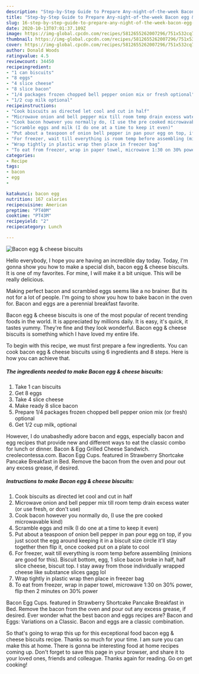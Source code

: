 ```yaml
---
description: "Step-by-Step Guide to Prepare Any-night-of-the-week Bacon egg &amp;amp; cheese biscuits"
title: "Step-by-Step Guide to Prepare Any-night-of-the-week Bacon egg &amp;amp; cheese biscuits"
slug: 16-step-by-step-guide-to-prepare-any-night-of-the-week-bacon-egg-and-amp-cheese-biscuits
date: 2020-10-13T07:01:37.109Z
image: https://img-global.cpcdn.com/recipes/5812655262007296/751x532cq70/bacon-egg-cheese-biscuits-recipe-main-photo.jpg
thumbnail: https://img-global.cpcdn.com/recipes/5812655262007296/751x532cq70/bacon-egg-cheese-biscuits-recipe-main-photo.jpg
cover: https://img-global.cpcdn.com/recipes/5812655262007296/751x532cq70/bacon-egg-cheese-biscuits-recipe-main-photo.jpg
author: Donald Woods
ratingvalue: 4.5
reviewcount: 34450
recipeingredient:
- "1 can biscuits"
- "8 eggs"
- "4 slice cheese"
- "8 slice bacon"
- "1/4 packages frozen chopped bell pepper onion mix or fresh optional"
- "1/2 cup milk optional"
recipeinstructions:
- "Cook biscuits as directed let cool and cut in half"
- "Microwave onion and bell pepper mix till room temp drain excess water (or use fresh, or don&#39;t use)"
- "Cook bacon however you normally do, (I use the pre cooked microwavable kind)"
- "Scramble eggs and milk (I do one at a time to keep it even)"
- "Put about a teaspoon of onion bell pepper in pan pour egg on top, if you just scoot the egg around keeping it in a biscuit size circle it&#39;ll stay together then flip it, once cooked put on a plate to cool"
- "For freezer, wait till everything is room temp before assembling (minions are good for this). Biscuit bottom, egg, 1 slice bacon broke in half, half slice cheese, biscuit top. I stay away from those individually wrapped cheese like substance slices gagg lol"
- "Wrap tightly in plastic wrap then place in freezer bag"
- "To eat from freezer, wrap in paper towel, microwave 1:30 on 30% power, flip then 2 minutes on 30% power"
categories:
- Recipe
tags:
- bacon
- egg
- 

katakunci: bacon egg  
nutrition: 167 calories
recipecuisine: American
preptime: "PT40M"
cooktime: "PT43M"
recipeyield: "2"
recipecategory: Lunch

---
```



![Bacon egg &amp; cheese biscuits](https://img-global.cpcdn.com/recipes/5812655262007296/751x532cq70/bacon-egg-cheese-biscuits-recipe-main-photo.jpg)

Hello everybody, I hope you are having an incredible day today. Today, I'm gonna show you how to make a special dish, bacon egg &amp; cheese biscuits. It is one of my favorites. For mine, I will make it a bit unique. This will be really delicious.

Making perfect bacon and scrambled eggs seems like a no brainer. But its not for a lot of people. I&#39;m going to show you how to bake bacon in the oven for. Bacon and eggs are a perennial breakfast favorite.

Bacon egg &amp; cheese biscuits is one of the most popular of recent trending foods in the world. It is appreciated by millions daily. It is easy, it's quick, it tastes yummy. They're fine and they look wonderful. Bacon egg &amp; cheese biscuits is something which I have loved my entire life.


To begin with this recipe, we must first prepare a few ingredients. You can cook bacon egg &amp; cheese biscuits using 6 ingredients and 8 steps. Here is how you can achieve that.

<!--inarticleads1-->

##### The ingredients needed to make Bacon egg &amp; cheese biscuits:

1. Take 1 can biscuits
1. Get 8 eggs
1. Take 4 slice cheese
1. Make ready 8 slice bacon
1. Prepare 1/4 packages frozen chopped bell pepper onion mix (or fresh) optional
1. Get 1/2 cup milk, optional


However, I do unabashedly adore bacon and eggs, especially bacon and egg recipes that provide new and different ways to eat the classic combo for lunch or dinner. Bacon &amp; Egg Grilled Cheese Sandwich. creolecontessa.com. Bacon Egg Cups. featured in Strawberry Shortcake Pancake Breakfast in Bed. Remove the bacon from the oven and pour out any excess grease, if desired. 

<!--inarticleads2-->

##### Instructions to make Bacon egg &amp; cheese biscuits:

1. Cook biscuits as directed let cool and cut in half
1. Microwave onion and bell pepper mix till room temp drain excess water (or use fresh, or don&#39;t use)
1. Cook bacon however you normally do, (I use the pre cooked microwavable kind)
1. Scramble eggs and milk (I do one at a time to keep it even)
1. Put about a teaspoon of onion bell pepper in pan pour egg on top, if you just scoot the egg around keeping it in a biscuit size circle it&#39;ll stay together then flip it, once cooked put on a plate to cool
1. For freezer, wait till everything is room temp before assembling (minions are good for this). Biscuit bottom, egg, 1 slice bacon broke in half, half slice cheese, biscuit top. I stay away from those individually wrapped cheese like substance slices gagg lol
1. Wrap tightly in plastic wrap then place in freezer bag
1. To eat from freezer, wrap in paper towel, microwave 1:30 on 30% power, flip then 2 minutes on 30% power


Bacon Egg Cups. featured in Strawberry Shortcake Pancake Breakfast in Bed. Remove the bacon from the oven and pour out any excess grease, if desired. Ever wonder what the best bacon and eggs recipes are? Bacon and Eggs: Variations on a Classic. Bacon and eggs are a classic combination. 

So that's going to wrap this up for this exceptional food bacon egg &amp; cheese biscuits recipe. Thanks so much for your time. I am sure you can make this at home. There is gonna be interesting food at home recipes coming up. Don't forget to save this page in your browser, and share it to your loved ones, friends and colleague. Thanks again for reading. Go on get cooking!
